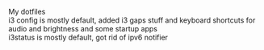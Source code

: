My dotfiles  
i3 config is mostly default, added i3 gaps stuff and keyboard shortcuts for audio and brightness and some startup apps   
i3status is mostly default, got rid of ipv6 notifier  
